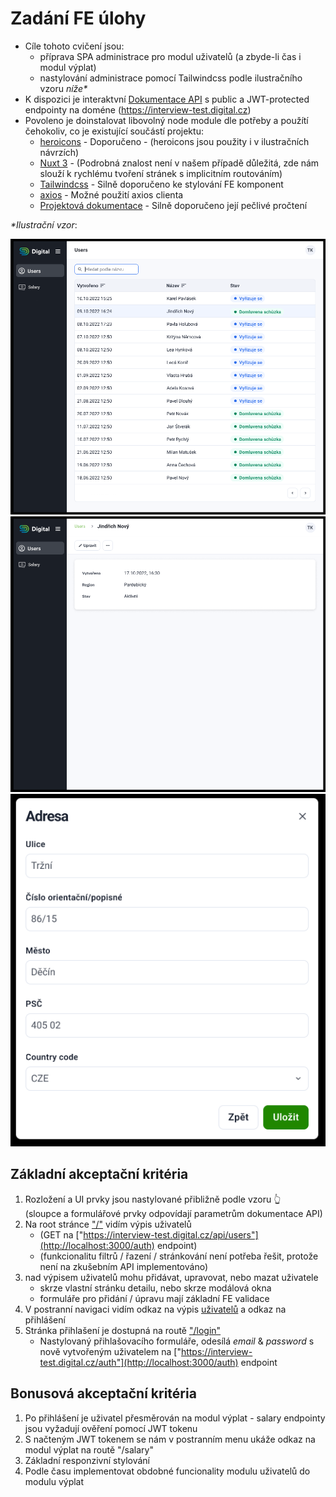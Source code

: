 # Zadání FE  úlohy

- Cíle tohoto cvičení jsou:
  - příprava SPA administrace pro modul uživatelů (a zbyde-li čas i modul výplat)
  - nastylování administrace pomocí Tailwindcss podle ilustračního vzoru _níže*_
- K dispozici je interaktvní [Dokumentace API](https://interview-test.digital.cz/api/docs) s public a JWT-protected endpointy na doméne (https://interview-test.digital.cz)
- Povoleno je doinstalovat libovolný node module dle potřeby a použítí čehokoliv, co je existující součástí projektu:
  - [heroicons](https://heroicons.com/) - Doporučeno - (heroicons jsou použity i v ilustračních návrzích)
  - [Nuxt 3](https://nuxt.com/docs/getting-started/introduction) - (Podrobná znalost není v našem případě důležitá, zde nám slouží k rychlému tvoření stránek s implicitním routováním)
  - [Tailwindcss](https://nuxt.com/docs/getting-started/introduction) - Silně doporučeno ke stylování FE komponent
  - [axios](https://www.npmjs.com/package/axios) - Možné použití axios clienta
  - [Projektová  dokumentace](./PROJECT_DOCS.md) - Silně doporučeno její pečlivé pročtení

_*Ilustrační vzor_:

![Vypis](./static/list.png) ![Detail](./static/detail.png) ![Modal / Formulář](./static/modal_form.png)

## Základní akceptační kritéria
1. Rozložení a UI prvky jsou nastylované přibližně podle vzoru 👆 <br>(sloupce a formulářové prvky odpovídají parametrům dokumentace API)
2. Na root stránce ["/"](http://localhost:3000/) vidím výpis uživatelů
   - (GET na ["https://interview-test.digital.cz/api/users"](http://localhost:3000/auth) endpoint)
   - (funkcionalitu filtrů / řazení / stránkování není potřeba řešit, protože není na zkušebním API implementováno)
3. nad výpisem uživatelů mohu přidávat, upravovat, nebo mazat uživatele
   - skrze vlastní stránku detailu, nebo skrze modálová okna
   - formuláře pro přidání / úpravu mají základní FE validace
4. V postranní navigaci vidím odkaz na výpis [uživatelů](http://localhost:3000/) a odkaz na přihlášení
5. Stránka přihlašení je dostupná na routě ["/login"](http://localhost:3000/login)
   - Nastylovaný přihlašovacího formuláře, odesílá _email_ & _password_ s nově vytvořeným uživatelem na ["https://interview-test.digital.cz/auth"](http://localhost:3000/auth) endpoint

## Bonusová akceptační kritéria
1. Po přihlášení je uživatel přesměrován na modul výplat - salary endpointy jsou vyžadují ověření pomocí JWT tokenu
2. S načteným JWT tokenem se nám v postranním menu ukáže odkaz na modul výplat na routě "/salary"
3. Základní responzivní stylování
4. Podle času implementovat obdobné funcionality modulu uživatelů do modulu výplat
